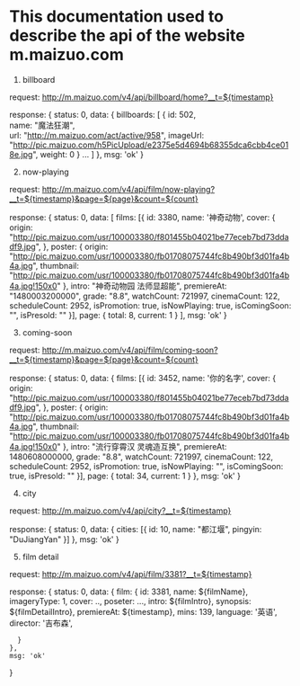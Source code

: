 # This documentation used to describe the api of the website m.maizuo.com

1. billboard

  request: http://m.maizuo.com/v4/api/billboard/home?__t=${timestamp}
  
  response: {
      status: 0,
      data: {
        billboards: [
          {
            id: 502,        
            name: "魔法狂潮",   
            url: "http://m.maizuo.com/act/active/958",
            imageUrl: "http://pic.maizuo.com/h5PicUpload/e2375e5d4694b68355dca6cbb4ce018e.jpg",
            weight: 0
          }
          ...
        ]
      },
      msg: 'ok'
    }

2. now-playing

  request: http://m.maizuo.com/v4/api/film/now-playing?__t=${timestamp}&page=${page}&count=${count}
  
  response: {
      status: 0,
      data: [
        films: [{
          id: 3380,
          name: '神奇动物',
          cover: {
            origin: "http://pic.maizuo.com/usr/100003380/f801455b04021be77eceb7bd73ddadf9.jpg",
          },
          poster: {
            origin: "http://pic.maizuo.com/usr/100003380/fb01708075744fc8b490bf3d01fa4b4a.jpg",
            thumbnail: "http://pic.maizuo.com/usr/100003380/fb01708075744fc8b490bf3d01fa4b4a.jpg!150x0"
          },
          intro: "神奇动物园 法师显超能",
          premiereAt: "1480003200000",
          grade: "8.8",
          watchCount: 721997,
          cinemaCount: 122,
          scheduleCount: 2952,
          isPromotion: true,
          isNowPlaying: true,
          isComingSoon: "",
          isPresold: ""
        }],
        page: {
          total: 8,
          current: 1
        }
      ],
      msg: 'ok'
  }

3. coming-soon

  request: http://m.maizuo.com/v4/api/film/coming-soon?__t=${timestamp}&page=${page}&count=${count}
  
  response: {
    status: 0,
    data: {
      films: [{
            id: 3452,
            name: '你的名字',
            cover: {
                origin: "http://pic.maizuo.com/usr/100003380/f801455b04021be77eceb7bd73ddadf9.jpg",
             },
            poster: {
                origin: "http://pic.maizuo.com/usr/100003380/fb01708075744fc8b490bf3d01fa4b4a.jpg",
                thumbnail: "http://pic.maizuo.com/usr/100003380/fb01708075744fc8b490bf3d01fa4b4a.jpg!150x0"
            },
            intro: "流行穿霄汉 灵魂造互换",
            premiereAt: 1480608000000,
            grade: "8.8",
            watchCount: 721997,
            cinemaCount: 122,
            scheduleCount: 2952,
            isPromotion: true,
            isNowPlaying: "",
            isComingSoon: true,
            isPresold: ""
      }],
      page: {
        total: 34,
        current: 1
      }
    },
    msg: 'ok'
  }

4. city

  request: http://m.maizuo.com/v4/api/city?__t=${timestamp}
  
  response: {
    status: 0,
    data: {
      cities: [{
        id: 10,
        name: "都江堰",
        pingyin: "DuJiangYan"
      }]
    },
    msg: 'ok'
  }

5. film detail

  request: http://m.maizuo.com/v4/api/film/3381?__t=${timestamp}
  
  response: {
    status: 0,
    data: {
      film: {
        id: 3381,
        name: ${filmName},
        imageryType: 1,
        cover: ..,
        poseter: ...,
        intro: ${filmIntro},
        synopsis: ${filmDetailIntro},
        premiereAt: ${timestamp},
        mins: 139,
        language: '英语',
        director: '吉布森',
        
      }
    },
    msg: 'ok'
  }
